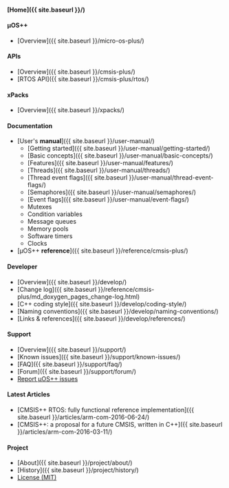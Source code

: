 #### [Home]({{ site.baseurl }}/)

#### µOS++

* [Overview]({{ site.baseurl }}/micro-os-plus/)

#### APIs

* [Overview]({{ site.baseurl }}/cmsis-plus/)
* [RTOS API]({{ site.baseurl }}/cmsis-plus/rtos/)

#### xPacks

* [Overview]({{ site.baseurl }}/xpacks/)

#### Documentation

* [User's **manual**]({{ site.baseurl }}/user-manual/)
  * [Getting started]({{ site.baseurl }}/user-manual/getting-started/)
  * [Basic concepts]({{ site.baseurl }}/user-manual/basic-concepts/)
  * [Features]({{ site.baseurl }}/user-manual/features/)
  * [Threads]({{ site.baseurl }}/user-manual/threads/)
  * [Thread event flags]({{ site.baseurl }}/user-manual/thread-event-flags/)
  * [Semaphores]({{ site.baseurl }}/user-manual/semaphores/)
  * [Event flags]({{ site.baseurl }}/user-manual/event-flags/)
  * Mutexes
  * Condition variables
  * Message queues
  * Memory pools
  * Software timers
  * Clocks
* [µOS++ **reference**]({{ site.baseurl }}/reference/cmsis-plus/)

#### Developer

* [Overview]({{ site.baseurl }}/develop/)
* [Change log]({{ site.baseurl }}/reference/cmsis-plus/md_doxygen_pages_change-log.html)
* [C++ coding style]({{ site.baseurl }}/develop/coding-style/)
* [Naming conventions]({{ site.baseurl }}/develop/naming-conventions/)
* [Links & references]({{ site.baseurl }}/develop/references/)

#### Support

* [Overview]({{ site.baseurl }}/support/)
* [Known issues]({{ site.baseurl }}/support/known-issues/)
* [FAQ]({{ site.baseurl }}/support/faq/)
* [Forum]({{ site.baseurl }}/support/forum/)
* [Report µOS++ issues](https://github.com/micro-os-plus/micro-os-plus-iii/issues/)

#### Latest Articles

* [CMSIS++ RTOS: fully functional reference implementation]({{ site.baseurl }}/articles/arm-com-2016-06-24/)
* [CMSIS++: a proposal for a future CMSIS, written in C++]({{ site.baseurl }}/articles/arm-com-2016-03-11/)

#### Project

* [About]({{ site.baseurl }}/project/about/)
* [History]({{ site.baseurl }}/project/history/)
* [License (MIT)](https://opensource.org/licenses/MIT)
